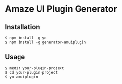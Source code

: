 # Amaze UI Plugin Generator

## Installation

```
$ npm install -g yo
$ npm install -g generator-amuiplugin
```

## Usage

```
$ mkdir your-plugin-project
$ cd your-plugin-project
$ yo amuiplugin
```

